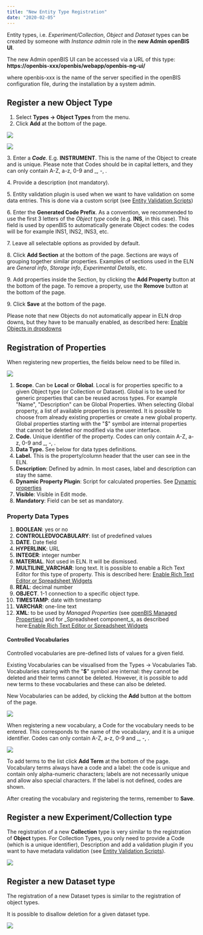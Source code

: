 ```yaml
---
title: "New Entity Type Registration"
date: "2020-02-05"
---
```


  
Entity types, i.e. _Experiment/Collection_, _Object_ and _Dataset_ types can be created by someone with _Instance admin_ role in the **new Admin openBIS UI**.

  
The new Admin openBIS UI can be accessed via a URL of this type: **https://openbis-xxx/openbis/webapp/openbis-ng-ui/**

  
where openbis-xxx is the name of the server specified in the openBIS configuration file, during the installation by a system admin.

## Register a new Object Type

1. Select **Types -> Object Types** from the menu.
2. Click **Add** at the bottom of the page.

![](images/add-object-type-1024x382.png)

![](images/object-type-registration-1024x463.png)

3\. Enter a **_Code_**. E.g. **INSTRUMENT**. This is the name of the Object to create and is unique. Please note that Codes should be in capital letters, and they can only contain A-Z, a-z, 0-9 and \_, -, .

4\. Provide a description (not mandatory).

5\. Entity validation plugin is used when we want to have validation on some data entries. This is done via a custom script (see [Entity Validation Scripts](https://unlimited.ethz.ch/display/openBISDoc2010/Entity+validation+scripts))

6\. Enter the **Generated Code Prefix**. As a convention, we recommended to use the first 3 letters of the _Object_ _type_ code (e.g. **INS**, in this case). This field is used by openBIS to automatically generate Object codes: the codes will be for example INS1, INS2, INS3, etc.

7\. Leave all selectable options as provided by default.

8\. Click **Add Section** at the bottom of the page. Sections are ways of grouping together similar properties. Examples of sections used in the ELN are _General info_, _Storage info_, _Experimental Details_, etc.

9\. Add properties inside the Section, by clicking the **Add Property** button at the bottom of the page. To remove a property, use the **Remove** button at the bottom of the page.

9\. Click **Save** at the bottom of the page.

Please note that new Objects do not automatically appear in ELN drop downs, but they have to be manually enabled, as described here: [Enable Objects in dropdowns](https://openbis.ch/index.php/docs/admin-documentation-openbis-19-06-4/new-entity-type-registration/enable-objects-in-dropdowns/) 

## Registration of Properties

When registering new properties, the fields below need to be filled in.

![](images/properties.png)

1. **Scope**. Can be **Local** or **Global**. Local is for properties specific to a given Object type (or Collection or Dataset). Global is to be used for generic properties that can be reused across types. For example "Name", "Description" can be Global Properties. When selecting Global property, a list of available properties is presented. It is possible to choose from already existing properties or create a new global property. Global properties starting with the "$" symbol are internal properties that cannot be deleted nor modified via the user interface. 
2. **Code.** Unique identifier of the property. Codes can only contain A-Z, a-z, 0-9 and \_, -, .
3. **Data Type.** See below for data types definitions.
4. **Label.** This is the property/column header that the user can see in the ELN.
5. **Description**: Defined by admin. In most cases, label and description can stay the same.
6. **Dynamic Property Plugin**: Script for calculated properties. See [Dynamic properties](https://unlimited.ethz.ch/display/openBISDoc2010/Dynamic+Properties)
7. **Visible**: Visible in Edit mode.
8. **Mandatory**: Field can be set as mandatory.

### Property Data Types

1. **BOOLEAN**: yes or no
2. **CONTROLLEDVOCABULARY**: list of predefined values
3. **DATE**. Date field
4. **HYPERLINK**: URL
5. **INTEGER**: integer number
6. **MATERIAL**. Not used in ELN. It will be dismissed.
7. **MULTILINE\_VARCHAR**: long text. It is possible to enable a Rich Text Editor for this type of property. This is described here: [Enable Rich Text Editor or Spreadsheet Widgets](https://openbis.ch/index.php/docs/admin-documentation-openbis-19-06-4/new-entity-type-registration/enable-rich-text-editor-or-spreadsheet-widgets/)
8. **REAL**: decimal number
9. **OBJECT**. 1-1 connection to a specific object type.
10. **TIMESTAMP**: date with timestamp
11. **VARCHAR**: one-line text
12. **XML**: to be used by _Managed Properties_ (see [openBIS Managed Properties](https://unlimited.ethz.ch/display/openBISDoc2010/Managed+Properties)[)](https://wiki-bsse.ethz.ch/display/openBISDoc1906/Managed+Properties) and for _Spreadsheet component_s, as described here:[Enable Rich Text Editor or Spreadsheet Widgets](https://openbis.ch/index.php/docs/admin-documentation-openbis-19-06-4/new-entity-type-registration/enable-rich-text-editor-or-spreadsheet-widgets/)

#### Controlled Vocabularies

Controlled vocabularies are pre-defined lists of values for a given field.

Existing Vocabularies can be visualised from the Types -> Vocabularies Tab. Vocabularies staring with the "**$**" symbol are internal: they cannot be deleted and their terms cannot be deleted. However, it is possible to add new terms to these vocabularies and these can also be deleted.

New Vocabularies can be added, by clicking the **Add** button at the bottom of the page.

![](images/controlled_vocabularies-1024x480.png)

When registering a new vocabulary, a Code for the vocabulary needs to be entered. This corresponds to the name of the vocabulary, and it is a unique identifier. Codes can only contain A-Z, a-z, 0-9 and \_, -, .

![](images/add-terms-to-vocabulary-1024x481.png)

To add terms to the list click **Add Term** at the bottom of the page. Vocabulary terms always have a code and a label: the code is unique and contain only alpha-numeric characters; labels are not necessarily unique and allow also special characters. If the label is not defined, codes are shown.

After creating the vocabulary and registering the terms, remember to **Save**. 

## Register a new Experiment/Collection type

The registration of a new **Collection** type is very similar to the registration of **Object** types. For Collection Types, you only need to provide a Code (which is a unique identifier), Description and add a validation plugin if you want to have metadata validation (see [Entity Validation Scripts](https://unlimited.ethz.ch/display/openBISDoc2010/Entity+validation+scripts)). 

![](images/Collection-type-1024x481.png)

## Register a new Dataset type

The registration of a new Dataset types is similar to the registration of object types. 

It is possible to disallow deletion for a given dataset type.

![](images/Dataset-type-1024x478.png)

